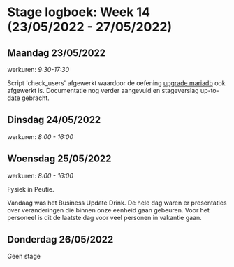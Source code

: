 # Stage logboek: Week 14 (23/05/2022 - 27/05/2022)

## Maandag 23/05/2022

werkuren: _9:30-17:30_

Script 'check_users' afgewerkt waardoor de oefening [upgrade mariadb](../opdrachten/opdracht-upgrade-mariadb.md) ook afgewerkt is. Documentatie nog verder aangevuld en stageverslag up-to-date gebracht.

## Dinsdag 24/05/2022

werkuren: _8:00 - 16:00_

## Woensdag 25/05/2022

werkuren: _8:00 - 16:00_

Fysiek in Peutie.

Vandaag was het Business Update Drink. De hele dag waren er presentaties over veranderingen die binnen onze eenheid gaan gebeuren. Voor het personeel is dit de laatste dag voor veel personen in vakantie gaan.

## Donderdag 26/05/2022

Geen stage
